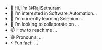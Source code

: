 - 👋 Hi, I’m @RajiSethuram
- 👀 I’m interested in Software Automation...
- 🌱 I’m currently learning Selenium ...
- 💞️ I’m looking to collaborate on ...
- 📫 How to reach me ...
- 😄 Pronouns: ...
- ⚡ Fun fact: ...

<!---
RajiSethuram/RajiSethuram is a ✨ special ✨ repository because its `README.md` (this file) appears on your GitHub profile.
You can click the Preview link to take a look at your changes.
--->

